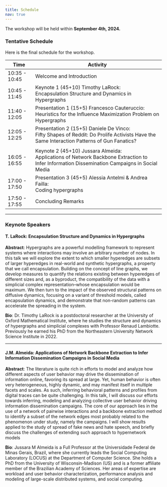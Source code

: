 ```yaml
---
title: Schedule
nav: true
---
```

The workshop will be held within **September 4th, 2024.** 


### Tentative Schedule

Here is the final schedule for the workshop.

| Time          | Activity                                                                                                                                         |
|---------------|--------------------------------------------------------------------------------------------------------------------------------------------------|
| 10:35 - 10:45 | Welcome and Introduction                                                                                                                         |
| 10:45 - 11:45 | Keynote 1 (45+10) Timothy LaRock: <br/>Encapsulation Structure and Dynamics in Hypergraphs                                                       |
| 11:40 - 12:05 | Presentation 1 (15+5) Francesco Cauteruccio: <br/>Heuristics for the Influence Maximization Problem on Hypergraphs                               |
| 12:05 - 12:25 | Presentation 2 (15+5) Daniele De Vinco: <br/>Fifty Shapes of Reddit: Do Prolife Activists Have the Same Interaction Patterns of Gun Fanatics?    |
|               |                                                                                                                                                  |
| 16:05 - 16:55 | Keynote 2 (45+10) Jussara Almeida: <br/>Applications of Network Backbone Extraction to Infer Information Dissemination Campaigns in Social Media |
| 17:00 - 17:50 | Presentation 3 (45+5) Alessia Antelmi & Andrea Failla: <br/>Coding hypergraphs                                                                   |
| 17:50 - 17:55 | Concluding Remarks                                                                                                                               |


    

---

### Keynote Speakers 


#### T. LaRock: Encapsulation Structure and Dynamics in Hypergraphs

**Abstract**: Hypergraphs are a powerful modelling framework to represent systems where interactions may involve an arbitrary number of nodes. In this talk we will explore the extent to which smaller hyperedges are subsets of larger hyperedges in real-world and synthetic hypergraphs, a property that we call encapsulation. Building on the concept of line graphs, we develop measures to quantify the relations existing between hyperedges of different sizes and, as a byproduct, the compatibility of the data with a simplicial complex representation–whose encapsulation would be maximum. We then turn to the impact of the observed structural patterns on diffusive dynamics, focusing on a variant of threshold models, called encapsulation dynamics, and demonstrate that non-random patterns can accelerate the spreading in the system.

**Bio**: Dr. Timothy LaRock is a postdoctoral researcher at the University of Oxford Mathematical Institute, where he studies the structure and dynamics of hypergraphs and simplicial complexes with Professor Renaud Lambiotte. Previously he earned his PhD from the Northeastern University Network Science Institute in 2022.

---

#### J.M. Almeida: Applications of Network Backbone Extraction to Infer Information Dissemination Campaigns in Social Media

**Abstract**: The literature is quite rich in efforts to model and analyze how different aspects of user behavior may drive the dissemination of information online, favoring its spread at large. Yet, human behavior is often very heterogeneous, highly dynamic, and may manifest itself in multiple facets and scales. As such, inferring behavioral patterns and profiles from digital traces can be quite challenging. In this talk, I will discuss our efforts towards inferring, modeling and analyzing collective user behavior driving information dissemination campaigns. The core of our approach lies in the use of a network of pairwise interactions and a  backbone extraction method to identify a subset of the network edges most probably related to the phenomenon under study, namely the campaigns.  I will show results applied to the study of spread of fake news and hate speech, and  briefly discuss the challenges of extending such approach to hypernetwork models

**Bio**: Jussara M Almeida is a Full Professor at the Universidade Federal de Minas Gerais, Brazil, where she currently leads the Social Computing Laboratory (LOCUS) at the Department of Computer Science. She holds a PhD from the University of Wisconsin-Madison (US) and is a former affiliate member of the Brazilian Academy of Sciences. Her areas of expertise are workload and user behavior characterization, performance analysis and modeling of large-scale distributed systems, and social computing.


